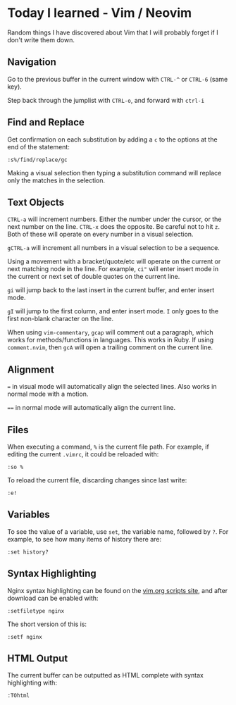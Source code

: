 # Today I learned - Vim / Neovim

Random things I have discovered about Vim that I will probably forget if I
don't write them down.


## Navigation

Go to the previous buffer in the current window with `CTRL-^` or `CTRL-6` (same
key).

Step back through the jumplist with `CTRL-o`, and forward with `ctrl-i`


## Find and Replace

Get confirmation on each substitution by adding a `c` to the options at the end of
the statement:

```shell
:s%/find/replace/gc
```

Making a visual selection then typing a substitution command will replace only
the matches in the selection. 


## Text Objects

`CTRL-a` will increment numbers. Either the number under the cursor, or the
next number on the line. `CTRL-x` does the opposite. Be careful not to hit `z`.
Both of these will operate on every number in a visual selection.

`gCTRL-a` will increment all numbers in a visual selection to be a sequence.

Using a movement with a bracket/quote/etc will operate on the current or next
matching node in the line. For example, `ci"` will enter insert mode in the
current or next set of double quotes on the current line.

`gi` will jump back to the last insert in the current buffer, and enter insert
mode.

`gI` will jump to the first column, and enter insert mode. `I` only goes to the
first non-blank character on the line.

When using `vim-commentary`, `gcap` will comment out a paragraph, which works
for methods/functions in languages. This works in Ruby. If using
`comment.nvim`, then `gcA` will open a trailing comment on the current line.


## Alignment

`=` in visual mode will automatically align the selected lines. Also works in
normal mode with a motion.

`==` in normal mode will automatically align the current line.

## Files

When executing a command, `%` is the current file path. For example, if editing
the current `.vimrc`, it could be reloaded with:

    :so %

To reload the current file, discarding changes since last write:

    :e!


## Variables

To see the value of a variable, use `set`, the variable name, followed by `?`.
For example, to see how many items of history there are:

    :set history?


## Syntax Highlighting

Nginx syntax highlighting can be found on the [vim.org scripts
site](https://www.vim.org/scripts/script.php?script_id=1886), and after
download can be enabled with:

    :setfiletype nginx

The short version of this is:

    :setf nginx


## HTML Output

The current buffer can be outputted as HTML complete with syntax highlighting with:

    :TOhtml
